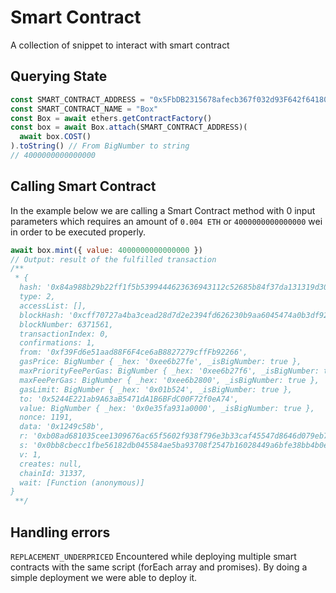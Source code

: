 # Smart Contract

A collection of snippet to interact with smart contract

## Querying State

```js
const SMART_CONTRACT_ADDRESS = "0x5FbDB2315678afecb367f032d93F642f64180aa3"
const SMART_CONTRACT_NAME = "Box"
const Box = await ethers.getContractFactory()
const box = await Box.attach(SMART_CONTRACT_ADDRESS)(
  await box.COST()
).toString() // From BigNumber to string
// 4000000000000000
```

## Calling Smart Contract

In the example below we are calling a Smart Contract method with 0 input parameters which requires an amount of `0.004 ETH` or `4000000000000000` wei in order to be executed properly.

```js
await box.mint({ value: 4000000000000000 })
// Output: result of the fulfilled transaction
/**
 * {
  hash: '0x84a988b29b22ff1f5b5399444623636943112c52685b84f37da131319d30e1b3',
  type: 2,
  accessList: [],
  blockHash: '0xcff70727a4ba3cead28d7d2e2394fd626230b9aa6045474a0b3df922d4d29de3',
  blockNumber: 6371561,
  transactionIndex: 0,
  confirmations: 1,
  from: '0xf39Fd6e51aad88F6F4ce6aB8827279cffFb92266',
  gasPrice: BigNumber { _hex: '0xee6b27fe', _isBigNumber: true },
  maxPriorityFeePerGas: BigNumber { _hex: '0xee6b27f6', _isBigNumber: true },
  maxFeePerGas: BigNumber { _hex: '0xee6b2800', _isBigNumber: true },
  gasLimit: BigNumber { _hex: '0x01b524', _isBigNumber: true },
  to: '0x5244E221ab9A63aB5471dA1B6BFdC00F72f0eA74',
  value: BigNumber { _hex: '0x0e35fa931a0000', _isBigNumber: true },
  nonce: 1191,
  data: '0x1249c58b',
  r: '0xb08ad681035cee1309676ac65f5602f938f796e3b33caf45547d8646d079eb77',
  s: '0x0bb8cbecc1fbe56182db045584ae5ba93708f2547b16028449a6bfe38bb4b0ed',
  v: 1,
  creates: null,
  chainId: 31337,
  wait: [Function (anonymous)]
}
 **/
```

## Handling errors

`REPLACEMENT_UNDERPRICED` Encountered while deploying multiple smart contracts with the same script (forEach array and promises). By doing a simple deployment we were able to deploy it.
